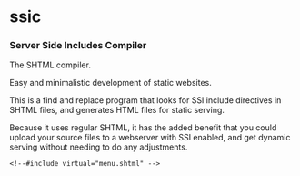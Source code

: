 # ssic

### Server Side Includes Compiler

The SHTML compiler.

Easy and minimalistic development of static websites.

This is a find and replace program that looks for SSI include directives in SHTML files, and generates HTML files for static serving.

Because it uses regular SHTML, it has the added benefit that you could upload your source files to a webserver with SSI enabled,
and get dynamic serving without needing to do any adjustments.

```
<!--#include virtual="menu.shtml" -->
```
